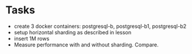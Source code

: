 # Tasks
* create 3 docker containers: postgresql-b, postgresql-b1, postgresql-b2
* setup horizontal sharding as described in lesson
* insert 1M rows
* Measure performance with and without sharding. Compare.
